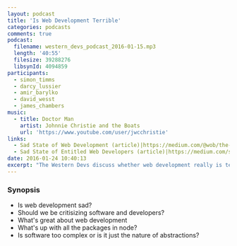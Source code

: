 ```yaml
---
layout: podcast
title: 'Is Web Development Terrible'
categories: podcasts
comments: true
podcast:
  filename: western_devs_podcast_2016-01-15.mp3
  length: '40:55'
  filesize: 39288276
  libsynId: 4094859
participants:
  - simon_timms
  - darcy_lussier
  - amir_barylko
  - david_wesst
  - james_chambers
music:
  - title: Doctor Man
    artist: Johnnie Christie and the Boats
    url: 'https://www.youtube.com/user/jwcchristie'
links:
  - Sad State of Web Development (article)|https://medium.com/@wob/the-sad-state-of-web-development-1603a861d29f#.gs36fs7zy
  - Sad State of Entitled Web Developers (article)|https://medium.com/swlh/the-sad-state-of-entitled-web-developers-e4f314764dd#.57ww6gwmp
date: 2016-01-24 10:40:13
excerpt: "The Western Devs discuss whether web development really is terrible"
---
```


### Synopsis

* Is web development sad?
* Should we be critisizing software and developers?
* What's great about web development
* What's up with all the packages in node?
* Is software too complex or is it just the nature of abstractions?